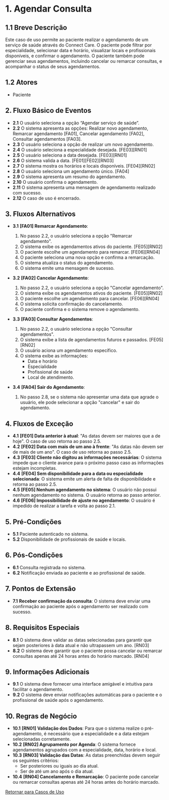 # 1. Agendar Consulta

## **1.1 Breve Descrição**

Este caso de uso permite ao paciente realizar o agendamento de um serviço de saúde através do Connect Care. O paciente pode filtrar por especialidade, selecionar data e horário, visualizar locais e profissionais disponíveis, e confirmar o agendamento. O paciente também pode gerenciar seus agendamentos, incluindo cancelar ou remarcar consultas, e acompanhar o status de seus agendamentos.

## **1.2 Atores**

- Paciente

## **2. Fluxo Básico de Eventos**

- **2.1** O usuário seleciona a opção “Agendar serviço de saúde”.
- **2.2** O sistema apresenta as opções: Realizar novo agendamento, Remarcar agendamento [FA01], Cancelar agendamento [FA02], Consultar agendamentos [FA03].
- **2.3** O usuário seleciona a opção de realizar um novo agendamento.
- **2.4** O usuário seleciona a especialidade desejada. [FE03][RN01]
- **2.5** O usuário seleciona a data desejada. [FE03][RN01]
- **2.6** O sistema valida a data. [FE01][FE02][RN03]
- **2.7** O sistema mostra os horários e locais disponíveis. [FE04][RN02]
- **2.8** O usuário seleciona um agendamento único. [FA04]
- **2.9** O sistema apresenta um resumo do agendamento.
- **2.10** O usuário confirma o agendamento.
- **2.11** O sistema apresenta uma mensagem de agendamento realizado com sucesso.
- **2.12** O caso de uso é encerrado.

## **3. Fluxos Alternativos**

- **3.1** **[FA01] Remarcar Agendamento**:
  1. No passo 2.2, o usuário seleciona a opção "Remarcar agendamento".
  2. O sistema exibe os agendamentos ativos do paciente. [FE05][RN02]
  3. O paciente escolhe um agendamento para remarcar. [FE06][RN04]
  4. O paciente seleciona uma nova opção e confirma a remarcação.
  5. O sistema atualiza o status do agendamento.
  6. O sistema emite uma mensagem de sucesso.

- **3.2** **[FA02] Cancelar Agendamento**:
  1. No passo 2.2, o usuário seleciona a opção "Cancelar agendamento".
  2. O sistema exibe os agendamentos ativos do paciente. [FE05][RN02]
  3. O paciente escolhe um agendamento para cancelar. [FE06][RN04]
  4. O sistema solicita confirmação do cancelamento.
  5. O paciente confirma e o sistema remove o agendamento.

- **3.3** **[FA03] Consultar Agendamentos**:
  1. No passo 2.2, o usuário seleciona a opção "Consultar agendamentos".
  2. O sistema exibe a lista de agendamentos futuros e passados. [FE05][RN02]
  3. O usuário aciona um agendamento específico.
  4. O sistema exibe as informações:
     - Data e horário
     - Especialidade
     - Profissional de saúde
     - Local de atendimento.

- **3.4** **[FA04] Sair do Agendamento**:
  1. No passo 2.8, se o sistema não apresentar uma data que agrade o usuário, ele pode selecionar a opção "cancelar" e sair do agendamento.

## **4. Fluxos de Exceção**

- **4.1** **[FE01] Data anterior à atual**: "As datas devem ser maiores que a de hoje". O caso de uso retorna ao passo 2.5.
- **4.2** **[FE02] Data com mais de um ano à frente**: "As datas não devem ser de mais de um ano". O caso de uso retorna ao passo 2.5.
- **4.3** **[FE03] Cliente não digitou as informações necessárias**: O sistema impede que o cliente avance para o próximo passo caso as informações estejam incompletas.
- **4.4** **[FE04] Sem disponibilidade para a data ou especialidade selecionada**: O sistema emite um alerta de falta de disponibilidade e retorna ao passo 2.5.
- **4.5** **[FE05] Nenhum agendamento no sistema**: O usuário não possui nenhum agendamento no sistema. O usuário retorna ao passo anterior.
- **4.6** **[FE06] Impossibilidade de ajuste no agendamento**: O usuário é impedido de realizar a tarefa e volta ao passo 2.1.

## **5. Pré-Condições**

- **5.1** Paciente autenticado no sistema.
- **5.2** Disponibilidade de profissionais de saúde e locais.

## **6. Pós-Condições**

- **6.1** Consulta registrada no sistema.
- **6.2** Notificação enviada ao paciente e ao profissional de saúde.

## **7. Pontos de Extensão**

- **7.1** **Receber confirmação da consulta**: O sistema deve enviar uma confirmação ao paciente após o agendamento ser realizado com sucesso.

## **8. Requisitos Especiais**

- **8.1** O sistema deve validar as datas selecionadas para garantir que sejam posteriores à data atual e não ultrapassem um ano. [RN03]
- **8.2** O sistema deve garantir que o paciente possa cancelar ou remarcar consultas apenas até 24 horas antes do horário marcado. [RN04]

## **9. Informações Adicionais**

- **9.1** O sistema deve fornecer uma interface amigável e intuitiva para facilitar o agendamento.
- **9.2** O sistema deve enviar notificações automáticas para o paciente e o profissional de saúde após o agendamento.

## **10. Regras de Negócio**

- **10.1** **[RN01] Validação dos Dados**: Para que o sistema realize o pré-agendamento, é necessário que a especialidade e a data estejam selecionadas corretamente.
- **10.2** **[RN02] Agrupamento por Agenda**: O sistema fornece agendamentos agrupados com a especialidade, data, horário e local.
- **10.3** **[RN03] Validação das Datas**: As datas preenchidas devem seguir os seguintes critérios:
  - Ser posteriores ou iguais ao dia atual.
  - Ser de até um ano após o dia atual.
- **10.4** **[RN04] Cancelamento e Remarcação**: O paciente pode cancelar ou remarcar consultas apenas até 24 horas antes do horário marcado.

[Retornar para Casos de Uso](UC.md)